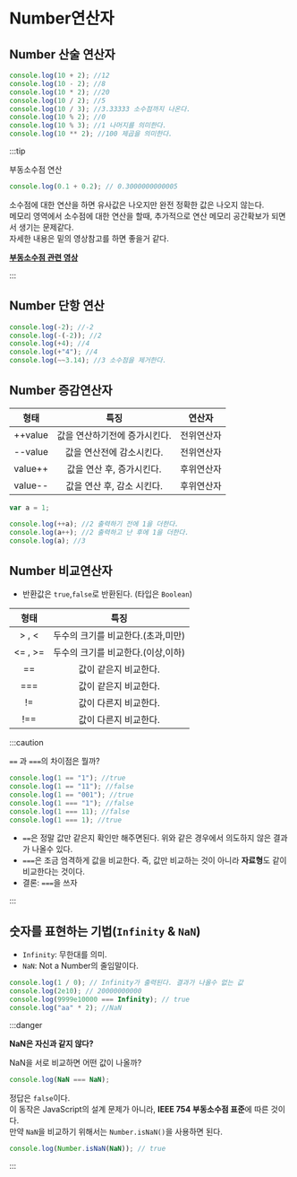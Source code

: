 # Number연산자

## Number 산술 연산자

```js
console.log(10 + 2); //12
console.log(10 - 2); //8
console.log(10 * 2); //20
console.log(10 / 2); //5
console.log(10 / 3); //3.33333 소수점까지 나온다.
console.log(10 % 2); //0
console.log(10 % 3); //1 나머지를 의미한다.
console.log(10 ** 2); //100 제곱을 의미한다.
```

:::tip

부동소수점 연산

```js
console.log(0.1 + 0.2); // 0.3000000000005
```

소수점에 대한 연산을 하면 유사값은 나오지만 완전 정확한 값은 나오지 않는다.<br/>
메모리 영역에서 소수점에 대한 연산을 할때, 추가적으로 연산 메모리 공간확보가 되면서 생기는 문제같다.<br/>
자세한 내용은 밑의 영상참고를 하면 좋을거 같다.

**[부동소수점 관련 영상](https://youtu.be/-GsrYvZoAdA)**

:::

## Number 단항 연산

```js
console.log(-2); //-2
console.log(-(-2)); //2
console.log(+4); //4
console.log(+"4"); //4
console.log(~~3.14); //3 소수점을 제거한다.
```

## Number 증감연산자

|  형태   |             특징              |   연산자   |
| :-----: | :---------------------------: | :--------: |
| ++value | 값을 연산하기전에 증가시킨다. | 전위연산자 |
| --value |   값을 연산전에 감소시킨다.   | 전위연산자 |
| value++ |   값을 연산 후, 증가시킨다.   | 후위연산자 |
| value-- |  값을 연산 후, 감소 시킨다.   | 후위연산자 |

```js
var a = 1;

console.log(++a); //2 출력하기 전에 1을 더한다.
console.log(a++); //2 출력하고 난 후에 1을 더한다.
console.log(a); //3
```

## Number 비교연산자

- 반환값은 `true`,`false`로 반환된다. (타입은 `Boolean`)

|  형태   |                특징                |
| :-----: | :--------------------------------: |
|  > , <  | 두수의 크기를 비교한다.(초과,미만) |
| <= , >= | 두수의 크기를 비교한다.(이상,이하) |
|   ==    |       값이 같은지 비교한다.        |
|   ===   |       값이 같은지 비교한다.        |
|   !=    |       값이 다른지 비교한다.        |
|   !==   |       값이 다른지 비교한다.        |

:::caution

`==` 과 `===`의 차이점은 뭘까?

```js
console.log(1 == "1"); //true
console.log(1 == "11"); //false
console.log(1 == "001"); //true
console.log(1 === "1"); //false
console.log(1 === 11); //false
console.log(1 === 1); //true
```

- `==`은 정말 값만 같은지 확인만 해주면된다. 위와 같은 경우에서 의도하지 않은 결과가 나올수 있다.
- `===`은 조금 엄격하게 값을 비교한다. 즉, 값만 비교하는 것이 아니라 **자료형**도 같이 비교한다는 것이다.
- 결론: `===`을 쓰자

:::

## 숫자를 표현하는 기법(`Infinity` & `NaN`)

- `Infinity`: 무한대를 의미.
- `NaN`: Not a Number의 줄임말이다.

```js
console.log(1 / 0); // Infinity가 출력된다. 결과가 나올수 없는 값
console.log(2e10); // 20000000000
console.log(9999e10000 === Infinity); // true
console.log("aa" * 2); //NaN
```

:::danger

**NaN은 자신과 같지 않다?**

NaN을 서로 비교하면 어떤 값이 나올까?

```js
console.log(NaN === NaN);
```

정답은 `false`이다.<br/>
이 동작은 JavaScript의 설계 문제가 아니라, **IEEE 754 부동소수점 표준**에 따른 것이다.<br/>
만약 `NaN`을 비교하기 위해서는 `Number.isNaN()`을 사용하면 된다.<br/>

```js
console.log(Number.isNaN(NaN)); // true
```

:::
